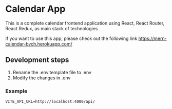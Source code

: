 # Calendar App

This is a complete calendar frontend application using React, React Router, React Redux, as main stack of technologies

If you want to use this app, please check out the following link https://mern-calendar-bvch.herokuapp.com/

## Development steps

1. Rename the .env.template file to .env
2. Modify the changes in .env

### Example

```
VITE_API_URL=http://localhost:4000/api/
```
